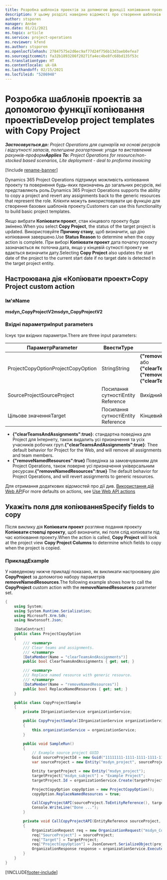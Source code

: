 ```yaml
---
title: Розробка шаблонів проектів за допомогою функції копіювання проектів
description: У цьому розділі наведено відомості про створення шаблонів проектів за допомогою настроюваної дії «Копіювати проект».
author: stsporen
manager: Annbe
ms.date: 01/21/2021
ms.topic: article
ms.service: project-operations
ms.reviewer: kfend
ms.author: stsporen
ms.openlocfilehash: 27847575e2d6ec9af77d24f756b13d3aeb0efea7
ms.sourcegitcommit: fa32b1893286f20271fa4ec4be8fc68bd135f53c
ms.translationtype: HT
ms.contentlocale: uk-UA
ms.lasthandoff: 02/15/2021
ms.locfileid: "5286948"
---
```

# <a name="develop-project-templates-with-copy-project"></a><span data-ttu-id="0ff74-103">Розробка шаблонів проектів за допомогою функції копіювання проектів</span><span class="sxs-lookup"><span data-stu-id="0ff74-103">Develop project templates with Copy Project</span></span>

<span data-ttu-id="0ff74-104">_**Застосовується до:** Project Operations для сценаріїв на основі ресурсів і відсутності запасів, полегшене розгортання: угоди та виставлення рахунків-проформ_</span><span class="sxs-lookup"><span data-stu-id="0ff74-104">_**Applies To:** Project Operations for resource/non-stocked based scenarios, Lite deployment - deal to proforma invoicing_</span></span>

[!include [rename-banner](~/includes/cc-data-platform-banner.md)]

<span data-ttu-id="0ff74-105">Dynamics 365 Project Operations підтримує можливість копіювання проекту та повернення будь-яких призначень до загальних ресурсів, які представляють роль.</span><span class="sxs-lookup"><span data-stu-id="0ff74-105">Dynamics 365 Project Operations supports the ability to copy a project and revert any assignments back to the generic resources that represent the role.</span></span> <span data-ttu-id="0ff74-106">Клієнти можуть використовувати цю функцію для створення базових шаблонів проекту.</span><span class="sxs-lookup"><span data-stu-id="0ff74-106">Customers can use this functionality to build basic project templates.</span></span>

<span data-ttu-id="0ff74-107">Якщо вибрати **Копіювати проект**, стан кінцевого проекту буде змінено.</span><span class="sxs-lookup"><span data-stu-id="0ff74-107">When you select **Copy Project**, the status of the target project is updated.</span></span> <span data-ttu-id="0ff74-108">Використовуйте **Причину стану**, щоб визначити, що дію копіювання завершено.</span><span class="sxs-lookup"><span data-stu-id="0ff74-108">Use **Status Reason** to determine when the copy action is complete.</span></span> <span data-ttu-id="0ff74-109">При виборі **Копіювати проект** дата початку проекту зазначається як поточна дата, якщо у кінцевій сутності проекту не вдається визначити дату.</span><span class="sxs-lookup"><span data-stu-id="0ff74-109">Selecting **Copy Project** also updates the start date of the project to the current start date if no target date is detected in the target project entity.</span></span>

## <a name="copy-project-custom-action"></a><span data-ttu-id="0ff74-110">Настроювана дія «Копіювати проект»</span><span class="sxs-lookup"><span data-stu-id="0ff74-110">Copy Project custom action</span></span> 

### <a name="name"></a><span data-ttu-id="0ff74-111">Ім'я</span><span class="sxs-lookup"><span data-stu-id="0ff74-111">Name</span></span> 

<span data-ttu-id="0ff74-112">**msdyn_CopyProjectV2**</span><span class="sxs-lookup"><span data-stu-id="0ff74-112">**msdyn_CopyProjectV2**</span></span>

### <a name="input-parameters"></a><span data-ttu-id="0ff74-113">Вхідні параметри</span><span class="sxs-lookup"><span data-stu-id="0ff74-113">Input parameters</span></span>
<span data-ttu-id="0ff74-114">Існує три вхідних параметри.</span><span class="sxs-lookup"><span data-stu-id="0ff74-114">There are three input parameters:</span></span>

| <span data-ttu-id="0ff74-115">Параметр</span><span class="sxs-lookup"><span data-stu-id="0ff74-115">Parameter</span></span>          | <span data-ttu-id="0ff74-116">Ввести</span><span class="sxs-lookup"><span data-stu-id="0ff74-116">Type</span></span>   | <span data-ttu-id="0ff74-117">Значення</span><span class="sxs-lookup"><span data-stu-id="0ff74-117">Values</span></span>                                                   | 
|--------------------|--------|----------------------------------------------------------|
| <span data-ttu-id="0ff74-118">ProjectCopyOption</span><span class="sxs-lookup"><span data-stu-id="0ff74-118">ProjectCopyOption</span></span>  | <span data-ttu-id="0ff74-119">String</span><span class="sxs-lookup"><span data-stu-id="0ff74-119">String</span></span> | <span data-ttu-id="0ff74-120">**{"removeNamedResources":true}** або **{"clearTeamsAndAssignments":true}**</span><span class="sxs-lookup"><span data-stu-id="0ff74-120">**{"removeNamedResources":true}** or **{"clearTeamsAndAssignments":true}**</span></span> |
| <span data-ttu-id="0ff74-121">SourceProject</span><span class="sxs-lookup"><span data-stu-id="0ff74-121">SourceProject</span></span>      | <span data-ttu-id="0ff74-122">Посилання сутності</span><span class="sxs-lookup"><span data-stu-id="0ff74-122">Entity Reference</span></span> | <span data-ttu-id="0ff74-123">Вихідний проект</span><span class="sxs-lookup"><span data-stu-id="0ff74-123">Source Project</span></span> |
| <span data-ttu-id="0ff74-124">Цільове значення</span><span class="sxs-lookup"><span data-stu-id="0ff74-124">Target</span></span>             | <span data-ttu-id="0ff74-125">Посилання сутності</span><span class="sxs-lookup"><span data-stu-id="0ff74-125">Entity Reference</span></span> | <span data-ttu-id="0ff74-126">Кінцевий проект</span><span class="sxs-lookup"><span data-stu-id="0ff74-126">Target Project</span></span> |


- <span data-ttu-id="0ff74-127">**{"clearTeamsAndAssignments":true}**: стандартна поведінка для Project для Інтернету, також видалить усі призначення та усіх учасників робочих груп.</span><span class="sxs-lookup"><span data-stu-id="0ff74-127">**{"clearTeamsAndAssignments":true}**: Thee default behavior for Project for the Web, and will remove all assignments and team members.</span></span>
- <span data-ttu-id="0ff74-128">**{"removeNamedResources":true}** Поведінка за замовчуванням для Project Operations, також поверне усі призначення універсальним ресурсам.</span><span class="sxs-lookup"><span data-stu-id="0ff74-128">**{"removeNamedResources":true}** The default behavior for Project Operations, and will revert assignments to generic resources.</span></span>

<span data-ttu-id="0ff74-129">Для отримання додаткових відомостей про дії див. [Використання дій Web API](https://docs.microsoft.com/powerapps/developer/common-data-service/webapi/use-web-api-actions)</span><span class="sxs-lookup"><span data-stu-id="0ff74-129">For more defaults on actions, see [Use Web API actions](https://docs.microsoft.com/powerapps/developer/common-data-service/webapi/use-web-api-actions)</span></span>

## <a name="specify-fields-to-copy"></a><span data-ttu-id="0ff74-130">Укажіть поля для копіювання</span><span class="sxs-lookup"><span data-stu-id="0ff74-130">Specify fields to copy</span></span> 
<span data-ttu-id="0ff74-131">Після виклику дія **Копіювати проект** розгляне подання проекту **Копіювати стовпці проекту**, щоб визначити, які поля слід копіювати під час копіювання проекту.</span><span class="sxs-lookup"><span data-stu-id="0ff74-131">When the action is called, **Copy Project** will look at the project view **Copy Project Columns** to determine which fields to copy when the project is copied.</span></span>


### <a name="example"></a><span data-ttu-id="0ff74-132">Приклад</span><span class="sxs-lookup"><span data-stu-id="0ff74-132">Example</span></span>
<span data-ttu-id="0ff74-133">У наведеному нижче прикладі показано, як викликати настроювану дію **CopyProject** за допомогою набору параметрів **removeNamedResources**.</span><span class="sxs-lookup"><span data-stu-id="0ff74-133">The following example shows how to call the **CopyProject** custom action with the **removeNamedResources** parameter set.</span></span>
```C#
{
    using System;
    using System.Runtime.Serialization;
    using Microsoft.Xrm.Sdk;
    using Newtonsoft.Json;

    [DataContract]
    public class ProjectCopyOption
    {
        /// <summary>
        /// Clear teams and assignments.
        /// </summary>
        [DataMember(Name = "clearTeamsAndAssignments")]
        public bool ClearTeamsAndAssignments { get; set; }

        /// <summary>
        /// Replace named resource with generic resource.
        /// </summary>
        [DataMember(Name = "removeNamedResources")]
        public bool ReplaceNamedResources { get; set; }
    }

    public class CopyProjectSample
    {
        private IOrganizationService organizationService;

        public CopyProjectSample(IOrganizationService organizationService)
        {
            this.organizationService = organizationService;
        }

        public void SampleRun()
        {
            // Example source project GUID
            Guid sourceProjectId = new Guid("11111111-1111-1111-1111-111111111111");
            var sourceProject = new Entity("msdyn_project", sourceProjectId);

            Entity targetProject = new Entity("msdyn_project");
            targetProject["msdyn_subject"] = "Example Project";
            targetProject.Id = organizationService.Create(targetProject);

            ProjectCopyOption copyOption = new ProjectCopyOption();
            copyOption.ReplaceNamedResources = true;

            CallCopyProjectAPI(sourceProject.ToEntityReference(), targetProject.ToEntityReference(), copyOption);
            Console.WriteLine("Done ...");
        }

        private void CallCopyProjectAPI(EntityReference sourceProject, EntityReference TargetProject, ProjectCopyOption projectCopyOption)
        {
            OrganizationRequest req = new OrganizationRequest("msdyn_CopyProjectV2");
            req["SourceProject"] = sourceProject;
            req["Target"] = TargetProject;
            req["ProjectCopyOption"] = JsonConvert.SerializeObject(projectCopyOption);
            OrganizationResponse response = organizationService.Execute(req);
        }
    }
}
```


[!INCLUDE[footer-include](../includes/footer-banner.md)]